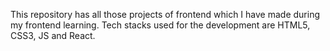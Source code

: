 This repository has all those projects of frontend which I have made during my frontend learning. Tech stacks used for the development are HTML5, CSS3, JS and React.
